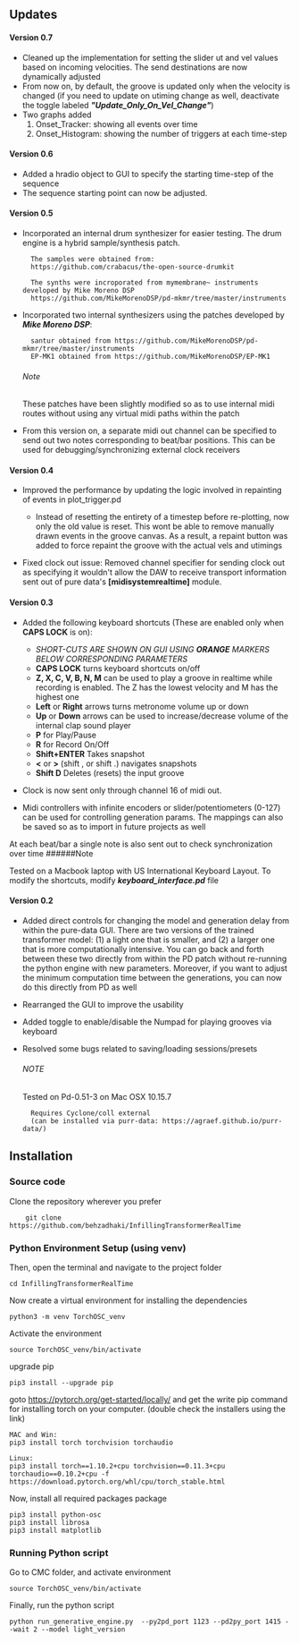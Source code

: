 Updates 
----

#### Version 0.7
- Cleaned up the implementation for setting the slider ut and vel values based on incoming velocities. The send destinations are now dynamically adjusted 
- From now on, by default, the groove is updated only when the velocity is changed (if you need to update on utiming change
as well, deactivate the toggle labeled ***"Update_Only_On_Vel_Change"***)
- Two graphs added
    1. Onset_Tracker: showing all events over time
    2. Onset_Histogram: showing the number of triggers at each time-step  


#### Version 0.6
- Added a hradio object to GUI to specify the starting time-step of the sequence
- The sequence starting point can now be adjusted. 

#### Version 0.5
- Incorporated an internal drum synthesizer for easier testing. The drum engine is a hybrid sample/synthesis patch.
        
        The samples were obtained from:
        https://github.com/crabacus/the-open-source-drumkit
        
        The synths were incroporated from mymembrane~ instruments developed by Mike Moreno DSP
        https://github.com/MikeMorenoDSP/pd-mkmr/tree/master/instruments 
        
- Incorporated two internal synthesizers using the patches developed by ***Mike Moreno DSP***:

        santur obtained from https://github.com/MikeMorenoDSP/pd-mkmr/tree/master/instruments
        EP-MK1 obtained from https://github.com/MikeMorenoDSP/EP-MK1
 
  ###### Note
  These patches have been slightly modified so as to use internal midi routes without using any virtual midi paths within the patch
  
- From this version on, a separate midi out channel can be specified to send out two notes corresponding to beat/bar positions. 
This can be used for debugging/synchronizing external clock receivers
    
    
#### Version 0.4

- Improved the performance by updating the logic involved in repainting of events in plot_trigger.pd
 
    - Instead of resetting the entirety of a timestep before re-plotting, now only the old value is reset. 
    This wont be able to remove manually drawn events in the groove canvas. As a result, a repaint button was added to force repaint the groove with the actual vels and utimings 
 
 - Fixed clock out issue: Removed channel specifier for sending clock out as specifying it wouldn't 
     allow the DAW to receive transport information sent out of pure data's **[midisystemrealtime]** module.

#### Version 0.3

- Added the following keyboard shortcuts (These are enabled only when **CAPS LOCK** is on):
    - *SHORT-CUTS ARE SHOWN ON GUI USING **ORANGE** MARKERS BELOW CORRESPONDING PARAMETERS*
    - **CAPS LOCK** turns keyboard shortcuts on/off
    - **Z, X, C, V, B, N, M** can be used to play a groove in realtime while recording is enabled. 
    The Z has the lowest velocity and M has the highest one
    - **Left** or **Right** arrows  turns metronome volume up or down
    - **Up** or **Down** arrows can be used to increase/decrease volume of the internal clap sound player
    - **P** for Play/Pause 
    - **R** for Record On/Off
    - **Shift+ENTER** Takes snapshot
    - **<** or **>** (shift , or shift .) navigates snapshots
    - **Shift D** Deletes (resets) the input groove 
- Clock is now sent only through channel 16 of midi out. 

- Midi controllers with infinite encoders or slider/potentiometers (0-127) can be used for controlling generation params.
The mappings can also be saved so as to import in future projects as well 

At each beat/bar a single note is also sent out to check synchronization over time
   ######Note
    
   Tested on a Macbook laptop with US International Keyboard Layout. To modify the shortcuts, modify ***keyboard_interface.pd*** file 
        
#### Version 0.2
- Added direct controls for changing the model and generation delay from within the pure-data GUI. There are two versions of the trained transformer model: (1) a light one that is smaller, and (2) a larger one that is more computationally intensive. You can go back and forth between these two directly from within the PD patch without re-running the python engine with new parameters. Moreover, if you want to adjust the minimum computation time between the generations, you can now do this directly from PD as well

- Rearranged the GUI to improve the usability
- Added toggle to enable/disable the Numpad for playing grooves via keyboard
- Resolved some bugs related to saving/loading sessions/presets
    
  ###### NOTE
  
  Tested on Pd-0.51-3 on Mac OSX 10.15.7
  
        Requires Cyclone/coll external 
        (can be installed via purr-data: https://agraef.github.io/purr-data/)
        

Installation
----
### Source code
Clone the repository wherever you prefer
    
        git clone https://github.com/behzadhaki/InfillingTransformerRealTime
        
### Python Environment Setup (using venv) 

Then, open the terminal and navigate to the project folder
    
    cd InfillingTransformerRealTime
    
Now create a virtual environment for installing the dependencies

    python3 -m venv TorchOSC_venv 

Activate the environment

    source TorchOSC_venv/bin/activate

upgrade pip

    pip3 install --upgrade pip
        
goto https://pytorch.org/get-started/locally/ and get the write pip command for installing torch on your computer. 
(double check the installers using the link)
 
    MAC and Win:
    pip3 install torch torchvision torchaudio

    Linux:
    pip3 install torch==1.10.2+cpu torchvision==0.11.3+cpu torchaudio==0.10.2+cpu -f https://download.pytorch.org/whl/cpu/torch_stable.html


Now, install all required packages package

    pip3 install python-osc
    pip3 install librosa
    pip3 install matplotlib

### Running Python script

Go to CMC folder, and activate environment
    
    source TorchOSC_venv/bin/activate
    
Finally, run the python script

    python run_generative_engine.py  --py2pd_port 1123 --pd2py_port 1415 --wait 2 --model light_version
    
